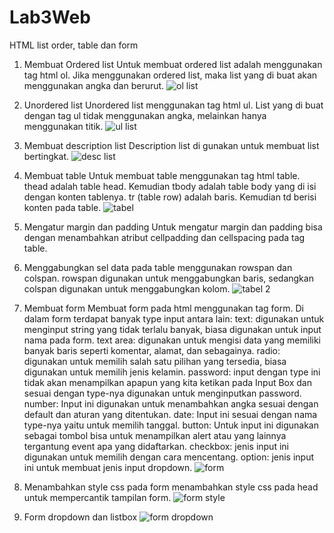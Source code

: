 # Lab3Web
HTML list order, table dan form

1. Membuat Ordered list
Untuk membuat ordered list adalah menggunakan tag html ol. Jika menggunakan ordered list, maka list yang di buat akan menggunakan angka dan berurut.
![ol list](https://user-images.githubusercontent.com/50513551/114495163-cfeda080-9c47-11eb-8042-0281f0a9948d.png)

2. Unordered list
Unordered list menggunakan tag html ul. List yang di buat dengan tag ul tidak menggunakan angka, melainkan hanya menggunakan titik.
![ul list](https://user-images.githubusercontent.com/50513551/114495285-03302f80-9c48-11eb-88e7-1da64be9bdd1.png)

3. Membuat description list
Description list di gunakan untuk membuat list bertingkat.
![desc list](https://user-images.githubusercontent.com/50513551/114495382-2e1a8380-9c48-11eb-9797-c6b803961117.png)

4. Membuat table
Untuk membuat table menggunakan tag html table. thead adalah table head. Kemudian tbody adalah table body yang di isi dengan konten tablenya. tr (table row) adalah baris. Kemudian td berisi konten pada table.
![tabel](https://user-images.githubusercontent.com/50513551/114495643-a08b6380-9c48-11eb-82a7-f507df44e0c4.png)

5. Mengatur margin dan padding
Untuk mengatur margin dan padding bisa dengan menambahkan atribut cellpadding dan cellspacing pada tag table.

6. Menggabungkan sel data pada table
menggunakan rowspan dan colspan. rowspan digunakan untuk menggabungkan baris, sedangkan colspan digunakan untuk menggabungkan kolom.
![tabel 2](https://user-images.githubusercontent.com/50513551/114495792-ecd6a380-9c48-11eb-8f4c-52c0a3b758b2.png)

7. Membuat form
Membuat form pada html menggunakan tag form. Di dalam form terdapat banyak type input antara lain: 
text: digunakan untuk menginput string yang tidak terlalu banyak, biasa digunakan untuk input nama pada form.
text area: digunakan untuk mengisi data yang memiliki banyak baris seperti komentar, alamat, dan sebagainya.
radio: digunakan untuk memilih salah satu pilihan yang tersedia, biasa digunakan untuk memilih jenis kelamin.
password: input dengan type ini tidak akan menampilkan apapun yang kita ketikan pada Input Box dan sesuai dengan type-nya digunakan untuk menginputkan password.
number: Input ini digunakan untuk menambahkan angka sesuai dengan default dan aturan yang ditentukan.
date: Input ini sesuai dengan nama type-nya yaitu untuk memilih tanggal.
button: Untuk input ini digunakan sebagai tombol bisa untuk menampilkan alert atau yang lainnya tergantung event apa yang didaftarkan.
checkbox: jenis input ini digunakan untuk memilih dengan cara mencentang.
option: jenis input ini untuk membuat jenis input dropdown.
![form](https://user-images.githubusercontent.com/50513551/114496420-18a65900-9c4a-11eb-9caf-2595afa36cc6.png)

8. Menambahkan style css pada form
menambahkan style css pada head untuk mempercantik tampilan form.
![form style](https://user-images.githubusercontent.com/50513551/114496443-2360ee00-9c4a-11eb-8639-5697c0fc1be0.png)

9. Form dropdown dan listbox
![form dropdown](https://user-images.githubusercontent.com/50513551/114496586-7470e200-9c4a-11eb-9ce9-b88c255df6b3.png)

